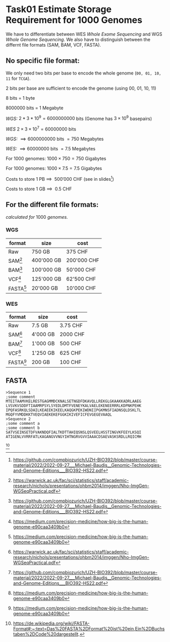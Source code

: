 # Task01 Estimate Storage Requirement for 1000 Genomes

We have to differentiate between WES *Whole Exome Sequencing* and WGS *Whole Genome Sequencing*.
We also have to distinguish between the differnt file formats (SAM, BAM, VCF, FASTA).

## No specific file format: 
We only need two bits per base to encode the whole genome (`00, 01, 10, 11` for `TCGA`).

$2$ bits per base are sufficient to encode the genome (using $00$, $01$, $10$, $11$)

$8$ bits = $1$ byte

$8000000$ bits = $1$ Megabyte

*WGS:* $2 * 3 * 10^9 = 6000000000$ bits (Genome has $3 \times 10^9$ basepairs)

*WES* $2 \times 3 \times 10^7 = 60000000$ bits

*WGS:* $\implies 6000000000$ bits $= 750$ Megabytes

*WES:* $\implies 60000000$ bits $= 7.5$ Megabytes

For $1000$ genomes: $1000 \times 750 = 750$ Gigabytes

For $1000$ genomes: $1000 \times 7.5 = 7.5$ Gigabytes

Costs to store $1$ PB $\implies$ $~500'000$ CHF (see in slides[^1])

Costs to store $1$ GB $\implies$ $~0.5$ CHF

## For the different file formats:

*calculated for* $1000$ *genomes.*

### WGS

format | size | cost |
----------- | ----------- | ------------ 
Raw | 750 GB | 375 CHF | 
SAM[^2] | 400'000 GB | 200'000 CHF | 
BAM[^1] | 100'000 GB | 50'000 CHF | 
VCF[^3] | 125'000 GB | 62'500 CHF | 
FASTA[^3] | 20'000 GB | 10'000 CHF |

### WES

format | size | cost |
----------- | ----------- | ------------ 
Raw | 7.5 GB | 3.75 CHF | 
SAM[^2] | 4'000 GB | 2000 CHF |
BAM[^1] | 1'000 GB | 500 CHF |
VCF[^3] | 1'250 GB | 625 CHF |
FASTA[^3] | 200 GB | 100 CHF |

## FASTA

```
>Sequence 1
;some comment
MTEITAAMVKELRESTGAGMMDCKNALSETNGDFDKAVQLLREKGLGKAAKKADRLAAEG
LVSVKVSDDFTIAAMRPSYLSYEDLDMTFVENEYKALVAELEKENEERRRLKDPNKPEHK
IPQFASRKQLSDAILKEAEEKIKEELKAQGKPEKIWDNIIPGKMNSFIADNSQLDSKLTL
MGQFYVMDDKKTVEQVIAEKEKEFGGKIKIVEFICFEVGEGEVAAQL
>Sequence 2
;some comment a
;some comment b
SATVSEINSETDFVAKNDQFIALTKDTTAHIQSNSLQSVEELHSSTINGVKFEEYLKSQI
ATIGENLVVRRFATLKAGANGVVNGYIHTNGRVGVVIAAACDSAEVASKSRDLLRQICMH
```
[^4]


[^1]:https://github.com/compbiozurich/UZH-BIO392/blob/master/course-material/2022/2022-09-27___Michael-Baudis__Genomic-Technologies-and-Genome-Editions___BIO392-HS22.pdf
[^2]:https://warwick.ac.uk/fac/sci/statistics/staff/academic-research/nichols/presentations/ohbm2014/imggen/Nho-ImgGen-WGSeqPractical.pdf
[^3]:https://medium.com/precision-medicine/how-big-is-the-human-genome-e90caa3409b0
[^4]:https://de.wikipedia.org/wiki/FASTA-Format#:~:text=Das%20FASTA%2DFormat%20ist%20ein,Ein%2DBuchstaben%2DCode%20dargestellt.




